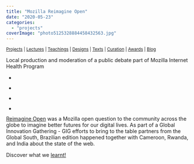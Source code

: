 ```yaml
---
title: "Mozilla Reimagine Open"
date: "2020-05-23"
categories: 
  - "projects"
coverImage: "photo5125328884458432563.jpg"
---
```


<small>[Projects](../projects.html) | [Lectures](../lectures.html) | [Teachings](../teachings.html) | [Designs](../designs.html) | [Texts](../texts.html) | [Curation](../curation.html) | [Awards](../awards.html) | <a href="https://readruiz.medium.com/" target="_blank">Blog</a></small>

Local production and moderation of a public debate part of Mozilla Internet Health Program

- <a href="https://thisismyart.eratudomato.online/wp-content/uploads/sites/11/2020/05/photo5125328884458432543.jpg"><img src="images/photo5125328884458432543-1024x768.jpg" alt="" /></a>
    
- <a href="https://thisismyart.eratudomato.online/wp-content/uploads/sites/11/2020/05/photo5125328884458432550.jpg"><img src="images/photo5125328884458432550-1024x768.jpg" alt="" /></a>
    
- <a href="https://thisismyart.eratudomato.online/wp-content/uploads/sites/11/2020/05/photo5114254882516347012.jpg"><img src="images/photo5114254882516347012-1024x768.jpg" alt="" /></a>
    
- <a href="https://thisismyart.eratudomato.online/wp-content/uploads/sites/11/2020/05/photo5125160367121606710.jpg"><img src="images/photo5125160367121606710-1024x768.jpg" alt="" /></a>
    

[Reimagine Open](https://blog.mozilla.org/internetcitizen/2019/03/26/is-the-future-of-the-web-open/) was a Mozilla open question to the community across the globe to imagine better futures for our digital lives. As part of a Global Innovation Gathering - GIG efforts to bring to the table partners from the Global South, Brazilian edition happened together with Cameroon, Rwanda, and India about the state of the web.

Discover what we [learnt!](https://www.globalinnovationgathering.org/2019/09/27/an-update-on-reimagine-open/)
